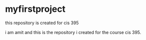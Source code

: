 # myfirstproject
this repository is created for cis 395

i am amit and this is the repository i created for the course cis 395. 
